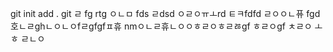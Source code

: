 git init add . git 
ㄹ
fg
rtg
ㅇㄴㅁ
fds
ㄹdsd
ㅇㄹㅇㅠㅗrd
ㅌㅋfdfd
ㄹㅇㅇㄴ퓨
fgd호ㄴㄹghㄴㅇㄴㅇfㄹgfgfㅍ휴
nmㅇㄴㄹ휴ㄴㅇㅇㅎㄹㅇㅎㄹㅀgf
ㅎㄹㅇgf
ㅊㄹㅇ
ㅗㅎ
ㄹㄴㅇ

